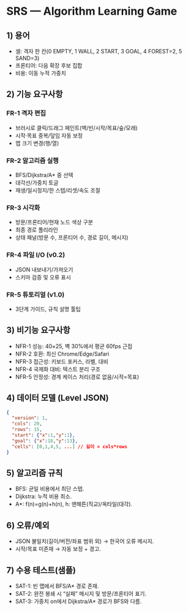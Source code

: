 
# SRS — Algorithm Learning Game

## 1) 용어
- 셀: 격자 한 칸(0 EMPTY, 1 WALL, 2 START, 3 GOAL, 4 FOREST=2, 5 SAND=3)
- 프론티어: 다음 확장 후보 집합
- 비용: 이동 누적 가중치

## 2) 기능 요구사항
### FR-1 격자 편집
- 브러시로 클릭/드래그 페인트(벽/빈/시작/목표/숲/모래)
- 시작·목표 중복/덮임 자동 보정
- 맵 크기 변경(행/열)

### FR-2 알고리즘 실행
- BFS/Dijkstra/A* 중 선택
- 대각선/가중치 토글
- 재생/일시정지/한 스텝/리셋/속도 조절

### FR-3 시각화
- 방문/프론티어/현재 노드 색상 구분
- 최종 경로 폴리라인
- 상태 패널(방문 수, 프론티어 수, 경로 길이, 메시지)

### FR-4 파일 I/O (v0.2)
- JSON 내보내기/가져오기
- 스키마 검증 및 오류 표시

### FR-5 튜토리얼 (v1.0)
- 3단계 가이드, 규칙 설명 툴팁

## 3) 비기능 요구사항
- NFR-1 성능: 40×25, 벽 30%에서 평균 60fps 근접
- NFR-2 호환: 최신 Chrome/Edge/Safari
- NFR-3 접근성: 키보드 포커스, 라벨, 대비
- NFR-4 국제화 대비: 텍스트 분리 구조
- NFR-5 안정성: 경계 케이스 처리(경로 없음/시작=목표)

## 4) 데이터 모델 (Level JSON)
```json
{
  "version": 1,
  "cols": 20,
  "rows": 15,
  "start": {"x":1,"y":1},
  "goal": {"x":18,"y":13},
  "cells": [0,1,4,5, ...] // 길이 = cols*rows
}
```

## 5) 알고리즘 규칙

* BFS: 균일 비용에서 최단 스텝.
* Dijkstra: 누적 비용 최소.
* A*: f(n)=g(n)+h(n), h: 맨해튼(직교)/옥타일(대각).

## 6) 오류/예외

* JSON 불일치(길이/버전/좌표 범위 외) → 한국어 오류 메시지.
* 시작/목표 미존재 → 자동 보정 + 경고.

## 7) 수용 테스트(샘플)

* SAT-1: 빈 맵에서 BFS/A* 경로 존재.
* SAT-2: 완전 봉쇄 시 “실패” 메시지 및 방문/프론티어 표기.
* SAT-3: 가중치 on에서 Dijkstra/A* 경로가 BFS와 다름.
